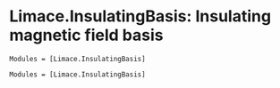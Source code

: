 # Limace.InsulatingBasis: Insulating magnetic field basis

```@index
Modules = [Limace.InsulatingBasis]
```

```@autodocs
Modules = [Limace.InsulatingBasis]
```
